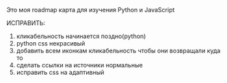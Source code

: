 Это моя roadmap карта для изучения Python и JavaScript



ИСПРАВИТЬ:
1) кликабельность начинается поздно(python)
2) python css некрасивый
3) добавить всем иконкам кликабельность чтобы они возвращали куда то
4) сделать ссылки на источники нормальные
5) исправить css на адаптивный